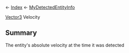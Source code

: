 ← [Index](Api-Index) ← [MyDetectedEntityInfo](Sandbox.ModAPI.Ingame.MyDetectedEntityInfo)

[Vector3](VRageMath.Vector3) Velocity

## Summary

The entity's absolute velocity at the time it was detected

